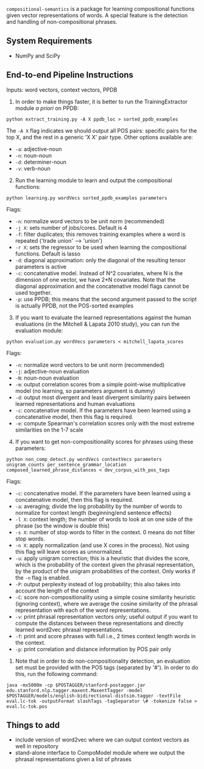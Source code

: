 `compositional-semantics` is a package for learning compositional functions given vector representations of words.  A special feature is the detection and handling of non-compositional phrases.  

## System Requirements

- NumPy and SciPy

## End-to-end Pipeline Instructions

Inputs: word vectors, context vectors, PPDB

1. In order to make things faster, it is better to run the TrainingExtractor module *a priori* on PPDB: 

```
python extract_training.py -A X ppdb_loc > sorted_ppdb_examples
```

  The `-A X` flag indicates we should output all POS pairs: specific pairs for the top X, and the rest in a generic 'X X' pair type. Other options available are:
  - `-a`: adjective-noun
  - `-n`: noun-noun
  - `-d`: determiner-noun
  - `-v`: verb-noun

2. Run the learning module to learn and output the compositional functions:

```
python learning.py wordVecs sorted_ppdb_examples parameters
```

  Flags:
  - `-n`: normalize word vectors to be unit norm (recommended)
  - `-j X`: sets number of jobs/cores. Default is 4
  - `-f`: filter duplicates; this removes training examples where a word is repeated ('trade union' --> 'union')
  - `-r X`: sets the regressor to be used when learning the compositional functions. Default is lasso
  - `-d`: diagonal approximation: only the diagonal of the resulting tensor parameters is active
  - `-c`: concatenative model. Instead of N^2 covariates, where N is the dimension of one vector, we have 2*N covariates. Note that the diagonal approximation and the concatenative model flags cannot be used together. 
  - `-p`: use PPDB; this means that the second argument passed to the script is actually PPDB, not the POS-sorted examples

3. If you want to evaluate the learned representations against the human evaluations (in the Mitchell & Lapata 2010 study), you can run the evaluation module:

```
python evaluation.py wordVecs parameters < mitchell_lapata_scores
```

  Flags:
  - `-n`: normalize word vectors to be unit norm (recommended)
  - `-j`: adjective-noun evaluation
  - `-N`: noun-noun evaluation
  - `-m`: output correlation scores from a simple point-wise multiplicative model (no learning, so parameters argument is dummy)
  - `-d`: output most divergent and least divergent similarity pairs between learned representations and human evaluations
  - `-c`: concatenative model. If the parameters have been learned using a concatenative model, then this flag is required. 
  - `-e`: compute Spearman's correlation scores only with the most extreme similarities on the 1-7 scale

4. If you want to get non-compositionality scores for phrases using these parameters:

```
python non_comp_detect.py wordVecs contextVecs parameters unigram_counts per_sentence_grammar_location composed_learned_phrase_distances < dev_corpus_with_pos_tags
```

  Flags:
  - `-c`: concatenative model. If the parameters have been learned using a concatenative model, then this flag is required. 
  - `-a`: averaging; divide the log probability by the number of words to normalize for context length (beginning/end sentence effects)
  - `-l X`: context length; the number of words to look at on one side of the phrase (so the window is double this)
  - `-s X`: number of stop words to filter in the context. 0 means do not filter stop words. 
  - `-n X`: apply normalization (and use X cores in the process).  Not using this flag will leave scores as unnormalized. 
  - `-u`: apply unigram correction; this is a heuristic that divides the score, which is the probability of the context given the phrasal representation, by the product of the unigram probabilities of the context. Only works if the `-n` flag is enabled.   
  - `-P`: output perplexity instead of log probability; this also takes into account the length of the context
  - `-C`: score non-compositionality using a simple cosine similarity heuristic (ignoring context), where we average the cosine similarity of the phrasal representation with each of the word representations. 
  - `-v`: print phrasal representation vectors only; useful output if you want to compute the distances between these representations and directly learned word2vec phrasal representations. 
  - `-f`: print and score phrases with full i.e., 2 times context length words in the context. 
  - `-p`: print correlation and distance information by POS pair only

  1. Note that in order to do non-compositionality detection, an evaluation set must be provided with the POS tags (separated by '#').  In order to do this, run the following command:

  ```
  java -mx5000m -cp $POSTAGGER/stanford-postagger.jar edu.stanford.nlp.tagger.maxent.MaxentTagger -model $POSTAGGER/models/english-bidirectional-distsim.tagger -textFile eval.lc-tok -outputFormat slashTags -tagSeparator \# -tokenize false > eval.lc-tok.pos
  ```

## Things to add

- include version of word2vec where we can output context vectors as well in repository
- stand-alone interface to CompoModel module where we output the phrasal representations given a list of phrases
